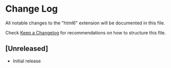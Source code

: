 # Change Log

All notable changes to the "html6" extension will be documented in this file.

Check [Keep a Changelog](http://keepachangelog.com/) for recommendations on how to structure this file.

## [Unreleased]

- Initial release